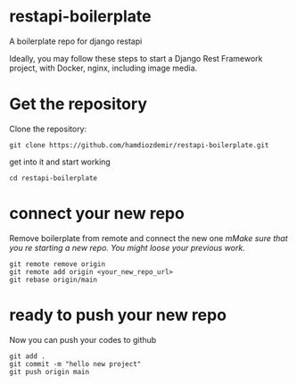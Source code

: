 # restapi-boilerplate
A boilerplate repo for django restapi

Ideally, you may follow these steps to start a Django Rest Framework project, with Docker, nginx, including image media.


# Get the repository
Clone the repository:
```
git clone https://github.com/hamdiozdemir/restapi-boilerplate.git
```
get into it and start working
```
cd restapi-boilerplate
```

# connect your new repo
Remove boilerplate from remote and connect the new one
*mMake sure that you re starting a new repo. You might loose your previous work.*
```
git remote remove origin
git remote add origin <your_new_repo_url>
git rebase origin/main
```
# ready to push your new repo
Now you can push your codes to github
```
git add .
git commit -m "hello new project"
git push origin main
```
